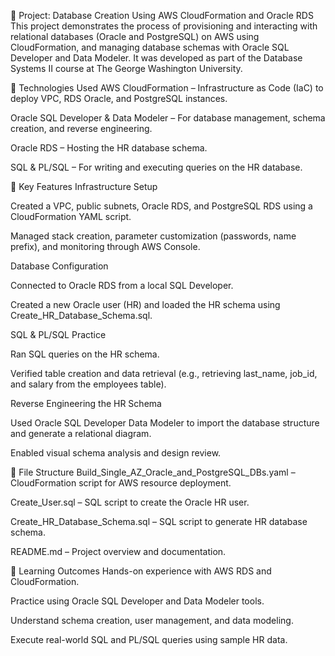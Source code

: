 📘 Project: Database Creation Using AWS CloudFormation and Oracle RDS
This project demonstrates the process of provisioning and interacting with relational databases (Oracle and PostgreSQL) on AWS using CloudFormation, and managing database schemas with Oracle SQL Developer and Data Modeler. It was developed as part of the Database Systems II course at The George Washington University.

🔧 Technologies Used
AWS CloudFormation – Infrastructure as Code (IaC) to deploy VPC, RDS Oracle, and PostgreSQL instances.

Oracle SQL Developer & Data Modeler – For database management, schema creation, and reverse engineering.

Oracle RDS – Hosting the HR database schema.

SQL & PL/SQL – For writing and executing queries on the HR database.

📁 Key Features
Infrastructure Setup

Created a VPC, public subnets, Oracle RDS, and PostgreSQL RDS using a CloudFormation YAML script.

Managed stack creation, parameter customization (passwords, name prefix), and monitoring through AWS Console.

Database Configuration

Connected to Oracle RDS from a local SQL Developer.

Created a new Oracle user (HR) and loaded the HR schema using Create_HR_Database_Schema.sql.

SQL & PL/SQL Practice

Ran SQL queries on the HR schema.

Verified table creation and data retrieval (e.g., retrieving last_name, job_id, and salary from the employees table).

Reverse Engineering the HR Schema

Used Oracle SQL Developer Data Modeler to import the database structure and generate a relational diagram.

Enabled visual schema analysis and design review.

📂 File Structure
Build_Single_AZ_Oracle_and_PostgreSQL_DBs.yaml – CloudFormation script for AWS resource deployment.

Create_User.sql – SQL script to create the Oracle HR user.

Create_HR_Database_Schema.sql – SQL script to generate HR database schema.

README.md – Project overview and documentation.

🧠 Learning Outcomes
Hands-on experience with AWS RDS and CloudFormation.

Practice using Oracle SQL Developer and Data Modeler tools.

Understand schema creation, user management, and data modeling.

Execute real-world SQL and PL/SQL queries using sample HR data.
